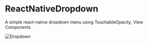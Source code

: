 # ReactNativeDropdown
A simple react-native dropdown menu using TouchableOpacity, View Components

![Dropdown](http://g.recordit.co/91oYdVc0WF.gif)
